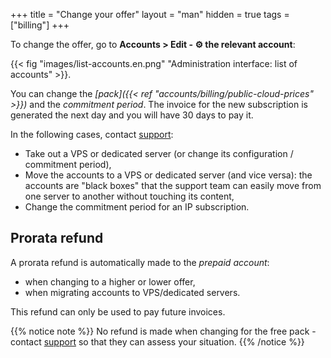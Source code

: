 +++
title = "Change your offer"
layout = "man"
hidden = true
tags = ["billing"]
+++

To change the offer, go to **Accounts > Edit - ⚙️ the relevant account**:

{{< fig "images/list-accounts.en.png" "Administration interface: list of accounts" >}}.

You can change the *[pack]({{< ref "accounts/billing/public-cloud-prices" >}})* and the *commitment period*. The invoice for the new subscription is generated the next day and you will have 30 days to pay it.


In the following cases, contact [support](https://admin.alwaysdata.com/support/add/):

- Take out a VPS or dedicated server (or change its configuration / commitment period),
- Move the accounts to a VPS or dedicated server (and vice versa): the accounts are "black boxes" that the support team can easily move from one server to another without touching its content,
- Change the commitment period for an IP subscription.

## Prorata refund

A prorata refund is automatically made to the *prepaid account*:

- when changing to a higher or lower offer,
- when migrating accounts to VPS/dedicated servers.

This refund can only be used to pay future invoices.

{{% notice note %}}
No refund is made when changing for the free pack - contact [support](https://admin.alwaysdata.com/support/add/) so that they can assess your situation.
{{% /notice %}}
